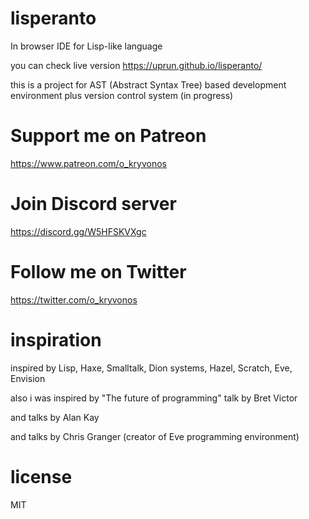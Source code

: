 # lisperanto
In browser IDE for Lisp-like language

you can check live version https://uprun.github.io/lisperanto/

this is a project for AST (Abstract Syntax Tree) based development environment 
plus version control system (in progress)


# Support me on Patreon

https://www.patreon.com/o_kryvonos


# Join Discord server 

https://discord.gg/W5HFSKVXgc

# Follow me on Twitter

https://twitter.com/o_kryvonos

# inspiration

inspired by Lisp, Haxe, Smalltalk, Dion systems, Hazel, Scratch, Eve, Envision

also i was inspired by "The future of programming" talk by Bret Victor

and talks by Alan Kay

and talks by Chris Granger (creator of Eve programming environment)

# license
MIT
